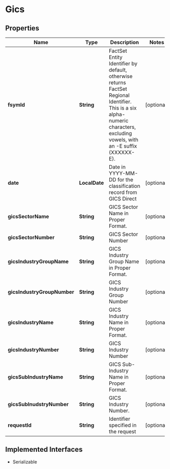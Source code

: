

# Gics


## Properties

Name | Type | Description | Notes
------------ | ------------- | ------------- | -------------
**fsymId** | **String** | FactSet Entity Identifier by default, otherwise returns FactSet Regional Identifier. This is a six alpha-numeric characters, excluding vowels, with an -E suffix (XXXXXX-E). |  [optional]
**date** | **LocalDate** | Date in YYYY-MM-DD for the classification record from GICS Direct |  [optional]
**gicsSectorName** | **String** | GICS Sector Name in Proper Format. |  [optional]
**gicsSectorNumber** | **String** | GICS Sector Number |  [optional]
**gicsIndustryGroupName** | **String** | GICS Industry Group Name in Proper Format. |  [optional]
**gicsIndustryGroupNumber** | **String** | GICS Industry Group Number |  [optional]
**gicsIndustryName** | **String** | GICS Industry Name in Proper Format. |  [optional]
**gicsIndustryNumber** | **String** | GICS Industry Number |  [optional]
**gicsSubIndustryName** | **String** | GICS Sub-Industry Name in Proper Format. |  [optional]
**gicsSubInudstryNumber** | **String** | GICS Industry Number. |  [optional]
**requestId** | **String** | Identifier specified in the request |  [optional]


## Implemented Interfaces

* Serializable


